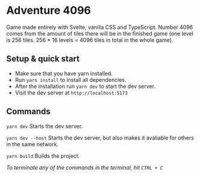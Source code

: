 # Adventure 4096

Game made entirely with Svelte, vanilla CSS and TypeScript. Number 4096 comes
from the amount of tiles there will be in the finished game (one level is
256 tiles. 256 \* 16 levels = 4096 tiles in total in the whole game).

## Setup & quick start

- Make sure that you have yarn installed.
- Run `yarn install` to install all dependencies.
- After the installation run `yarn dev` to start the dev server.
- Visit the dev server at `http://localhost:5173`

## Commands

`yarn dev` Starts the dev server.

`yarn dev --host` Starts the dev server, but also makes it avaliable for others
in the same network.

`yarn build` Builds the project.

_To terminate any of the commands in the terminal, hit `CTRL + C`_
